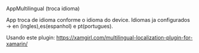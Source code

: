 AppMultilingual (troca idioma)

App troca de idioma conforme o idioma do device.
Idiomas ja configurados -> en (ingles),es(espanhol) e pt(portugues).

Usando este plugin:
https://xamgirl.com/multilingual-localization-plugin-for-xamarin/
